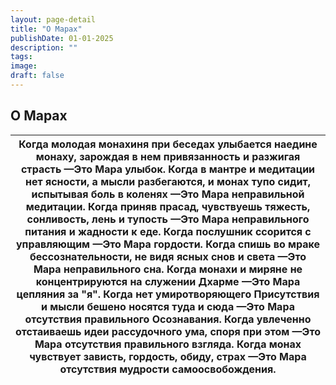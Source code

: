 ```yaml
---
layout: page-detail
title: "О Марах"
publishDate: 01-01-2025
description: ""
tags:
image:
draft: false
---
```


## О Марах
| Когда молодая монахиня при беседах улыбается наедине монаху, зарождая в нем привязанность и разжигая страсть —Это Мара улыбок. Когда в мантре и медитации нет ясности, а мысли разбегаются, и монах тупо сидит, испытывая боль в коленях —Это Мара неправильной медитации. Когда приняв прасад, чувствуешь тяжесть, сонливость, лень и тупость —Это Мара неправильного питания и жадности к еде. Когда послушник ссорится с управляющим —Это Мара гордости. Когда спишь во мраке бессознательности, не видя ясных снов и света —Это Мара неправильного сна. Когда монахи и миряне не концентрируются на служении Дхарме —Это Мара цепляния за "я". Когда нет умиротворяющего Присутствия и мысли бешено носятся туда и сюда —Это Мара отсутствия правильного Осознавания. Когда увлеченно отстаиваешь идеи рассудочного ума, споря при этом —Это Мара отсутствия правильного взгляда. Когда монах чувствует зависть, гордость, обиду, страх —Это Мара отсутствия мудрости самоосвобождения. |
| ------------------------------------------------------------------------------------------------------------------------------------------------------------------------------------------------------------------------------------------------------------------------------------------------------------------------------------------------------------------------------------------------------------------------------------------------------------------------------------------------------------------------------------------------------------------------------------------------------------------------------------------------------------------------------------------------------------------------------------------------------------------------------------------------------------------------------------------------------------------------------------------------------------------------------------------------------------------------------------------- |
  
  
